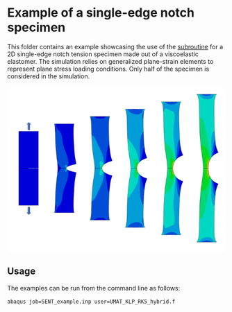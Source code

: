 # Example of a single-edge notch specimen

This folder contains an example showcasing the use of the [subroutine](/UMAT_KLP_RK5_hybrid.f) for a 2D single-edge notch tension specimen made out of a viscoelastic elastomer. The simulation relies on generalized plane-strain elements to represent plane stress loading conditions. Only half of the specimen is considered in the simulation.

![Single-edge notch tension](SENT.png)

## Usage

The examples can be run from the command line as follows:
```
abaqus job=SENT_example.inp user=UMAT_KLP_RK5_hybrid.f
```
